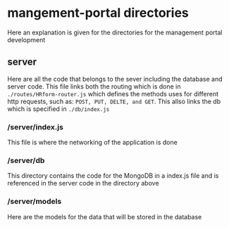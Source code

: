 # mangement-portal directories

Here an explanation is given for the directories for the management portal development

## server

Here are all the code that belongs to the sever including the database and server code. This file links both the routing which is done in `./routes/HRform-router.js` which defines the methods uses for different http requests, such as: `POST, PUT, DELTE, and GET`. This allso links the db which is specified in `./db/index.js`

### /server/index.js

This file is where the networking of the application is done

### /server/db

This directory contains the code for the MongoDB in a index.js file and is referenced in the server code in the directory above

### /server/models

Here are the models for the data that will be stored in the database

